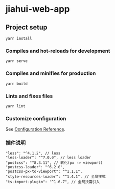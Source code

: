 # jiahui-web-app

## Project setup
```
yarn install
```

### Compiles and hot-reloads for development
```
yarn serve
```

### Compiles and minifies for production
```
yarn build
```

### Lints and fixes files
```
yarn lint
```

### Customize configuration
See [Configuration Reference](https://cli.vuejs.org/config/).


### 插件说明
```
"less": "^4.1.2", // less
"less-loader": "^7.0.0", // less loader
"postcss": "^8.3.11", // 转化(px -> viewport)
"postcss-loader": "^6.2.0",
"postcss-px-to-viewport": "^1.1.1",
"style-resources-loader": "^1.4.1", // 全局样式
"ts-import-plugin": "^1.6.7", // 全局按需引入
```
